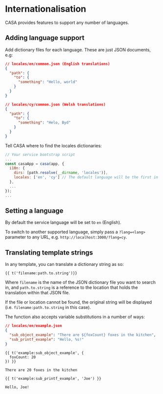 # Internationalisation

CASA provides features to support any number of languages.

## Adding language support

Add dictionary files for each language. These are just JSON documents, e.g:

```json
// locales/en/common.json (English translations)
{
  "path": {
    "to": {
      "something": "Hello, world"
    }
  }
}
```

```json
// locales/cy/common.json (Welsh translations)
{
  "path": {
    "to": {
      "something": "Helo, Byd"
    }
  }
}
```

Tell CASA where to find the locales dictionaries:

```javascript
// Your service bootstrap script
...
const casaApp = casa(app, {
  i18n: {
    dirs: [path.resolve(__dirname, 'locales')],
    locales: ['en', 'cy'] // The default language will be the first in this list
  },
  ...
});
...
```

## Setting a language

By default the service language will be set to `en` (English).

To switch to another supported language, simply pass a `?lang=<lang>` parameter to any URL, e.g. `http://localhost:3000/?lang=cy`.

## Translating template strings

In any template, you can translate a dictionary string as so:

```nunjucks
{{ t('filename:path.to.string')}}
```

Where `filename` is the name of the JSON dictionary file you want to search in, and `path.to.string` is a reference to the location that holds the translation within that JSON file.

If the file or location cannot be found, the original string will be displayed (i.e. `filename:path.to.string` in this case).

The function also accepts variable substitutions in a number of ways:

```json
// locales/en/example.json
{
  "sub_object_example": "There are ${foxCount} foxes in the kitchen",
  "sub_printf_example": "Hello, %s!"
}
```

```nunjucks
{{ t('example:sub_object_example', {
  foxCount: 20
}) }}

There are 20 foxes in the kitchen
```

```nunjucks
{{ t('example:sub_printf_example', 'Joe') }}

Hello, Joe!
```
